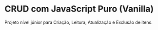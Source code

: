 # CRUD com JavaScript Puro (Vanilla)

Projeto nível júnior para Criação, Leitura, Atualização e Exclusão de itens.
